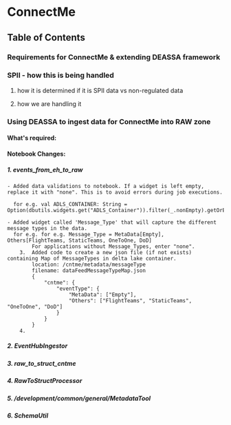 # ConnectMe

## Table of Contents

### Requirements for ConnectMe & extending DEASSA framework



### SPII - how this is being handled
1. how it is determined if it is SPII data vs non-regulated data

2. how we are handling it


### Using DEASSA to ingest data for ConnectMe into RAW zone


#### What's required:


#### Notebook Changes:

##### 1. events_from_eh_to_raw
	- Added data validations to notebook. If a widget is left empty, replace it with "none". This is to avoid errors during job executions.
     
	  for e.g. val ADLS_CONTAINER: String = Option(dbutils.widgets.get("ADLS_Container")).filter(_.nonEmpty).getOrElse("none")
	
    - Added widget called 'Message_Type' that will capture the different message types in the data. 
	  for e.g. for e.g. Message_Type = MetaData[Empty], Others[FlightTeams, StaticTeams, OneToOne, DoD] 
			For applications without Message_Types, enter "none".
		3.	Added code to create a new json file (if not exists) containing Map of MessageTypes in delta lake container.
			location: /cntme/metadata/messageType
			filename: dataFeedMessageTypeMap.json
			{
    			"cntme": {
        			"eventType": {
            			"MetaData": ["Empty"],
            			"Others": ["FlightTeams", "StaticTeams", "OneToOne", "DoD"]
        			}
    			}
			}
		4. 	

        

##### 2. EventHubIngestor

##### 3. raw_to_struct_cntme

##### 4. RawToStructProcessor

##### 5. /development/common/general/MetadataTool

##### 6. SchemaUtil

